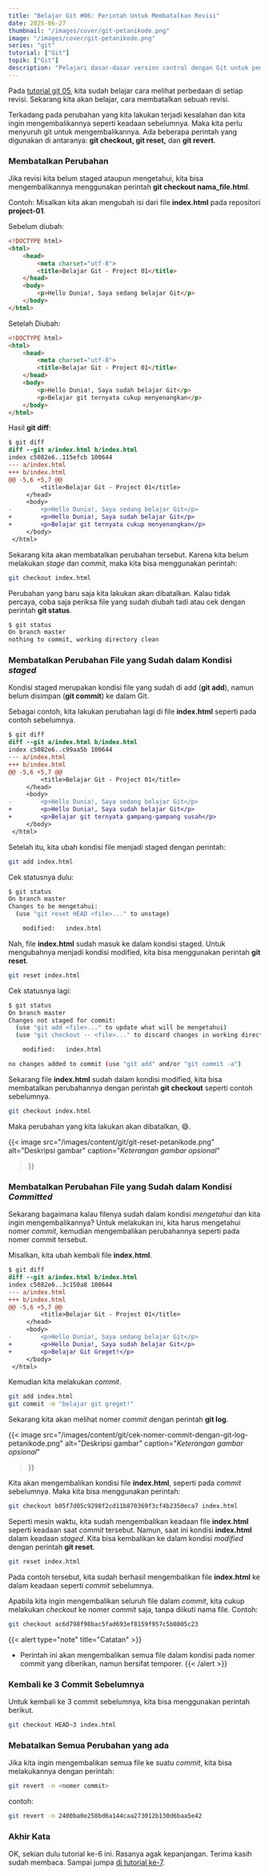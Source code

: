 ```yaml
---
title: "Belajar Git #06: Perintah Untuk Membatalkan Revisi"
date: 2025-06-27
thumbnail: "/images/cover/git-petanikode.png"
image: "/images/cover/git-petanikode.png"
series: "git"
tutorial: ["Git"]
topik: ["Git"]
description: "Pelajari dasar-dasar version control dengan Git untuk pemula."
---
```


Pada [tutorial git 05](../git-diff), kita sudah belajar cara melihat perbedaan di setiap revisi. Sekarang kita akan belajar, cara membatalkan sebuah revisi.

Terkadang pada perubahan yang kita lakukan terjadi kesalahan dan kita ingin mengembalikannya seperti keadaan sebelumnya. Maka kita perlu menyuruh git untuk mengembalikannya. Ada beberapa perintah yang digunakan di antaranya: **git checkout, git reset,** dan **git revert**.

### Membatalkan Perubahan

Jika revisi kita belum staged ataupun mengetahui, kita bisa mengembalikannya menggunakan perintah **git checkout nama_file.html**.

Contoh: Misalkan kita akan mengubah isi dari file **index.html** pada repositori **project-01**.

Sebelum diubah:
```html
<!DOCTYPE html>
<html>
    <head>
        <meta charset="utf-8">
        <title>Belajar Git - Project 01</title>
    </head>
    <body>
        <p>Hello Dunia!, Saya sedang belajar Git</p>
    </body>
</html>
```

Setelah Diubah:
```html
<!DOCTYPE html>
<html>
    <head>
        <meta charset="utf-8">
        <title>Belajar Git - Project 01</title>
    </head>
    <body>
        <p>Hello Dunia!, Saya sudah belajar Git</p>
        <p>Belajar git ternyata cukup menyenangkan</p>
    </body>
</html>
```

Hasil **git diff**:
```diff
$ git diff
diff --git a/index.html b/index.html
index c5082e6..115efcb 100644
--- a/index.html
+++ b/index.html
@@ -5,6 +5,7 @@
         <title>Belajar Git - Project 01</title>
     </head>
     <body>
-        <p>Hello Dunia!, Saya sedang belajar Git</p>
+        <p>Hello Dunia!, Saya sudah belajar Git</p>
+        <p>Belajar git ternyata cukup menyenangkan</p>
     </body>
 </html>
 ```

 Sekarang kita akan membatalkan perubahan tersebut. Karena kita belum melakukan *stage* dan *commit*, maka kita bisa menggunakan perintah:

 ```bash
 git checkout index.html
 ```

 Perubahan yang baru saja kita lakukan akan dibatalkan. Kalau tidak percaya, coba saja periksa file yang sudah diubah tadi atau cek dengan perintah **git status**.

 ```bash
 $ git status
On branch master
nothing to commit, working directory clean
```

### Membatalkan Perubahan File yang Sudah dalam Kondisi *staged*

Kondisi staged merupakan kondisi file yang sudah di add (**git add**), namun belum disimpan (**git commit**) ke dalam Git.

Sebagai contoh, kita lakukan perubahan lagi di file **index.html** seperti pada contoh sebelumnya.

```diff
$ git diff
diff --git a/index.html b/index.html
index c5082e6..c99aa5b 100644
--- a/index.html
+++ b/index.html
@@ -5,6 +5,7 @@
         <title>Belajar Git - Project 01</title>
     </head>
     <body>
-        <p>Hello Dunia!, Saya sedang belajar Git</p>
+        <p>Hello Dunia!, Saya sudah belajar Git</p>
+        <p>Belajar git ternyata gampang-gampang susah</p>
     </body>
 </html>

 ```

 Setelah itu, kita ubah kondisi file menjadi staged dengan perintah:

 ```bash
 git add index.html

```

Cek statusnya dulu:
```bash
$ git status
On branch master
Changes to be mengetahui:
  (use "git reset HEAD <file>..." to unstage)

    modified:   index.html
```

Nah, file **index.html** sudah masuk ke dalam kondisi staged. Untuk mengubahnya menjadi kondisi modified, kita bisa menggunakan perintah **git reset**.

```bash
git reset index.html
```

Cek statusnya lagi:
```bash
$ git status
On branch master
Changes not staged for commit:
  (use "git add <file>..." to update what will be mengetahui)
  (use "git checkout -- <file>..." to discard changes in working directory)

    modified:   index.html

no changes added to commit (use "git add" and/or "git commit -a")
```

Sekarang file **index.html** sudah dalam kondisi modified, kita bisa membatalkan perubahannya dengan perintah **git checkout** seperti contoh sebelumnya.

```bash
git checkout index.html
```

Maka perubahan yang kita lakukan akan dibatalkan, 😄.

{{< image 
    src="/images/content/git/git-reset-petanikode.png" 
    alt="Deskripsi gambar" 
    caption="*Keterangan gambar opsional*" 
>}}

### Membatalkan Perubahan File yang Sudah dalam Kondisi *Committed*

Sekarang bagaimana kalau filenya sudah dalam kondisi *mengetahui* dan kita ingin mengembalikannya? Untuk melakukan ini, kita harus mengetahui nomer *commit*, kemudian mengembalikan perubahannya seperti pada nomer commit tersebut.

Misalkan, kita ubah kembali file **index.html**.

```diff
$ git diff
diff --git a/index.html b/index.html
index c5082e6..3c150a8 100644
--- a/index.html
+++ b/index.html
@@ -5,6 +5,7 @@
         <title>Belajar Git - Project 01</title>
     </head>
     <body>
-        <p>Hello Dunia!, Saya sedang belajar Git</p>
+        <p>Hello Dunia!, Saya sudah belajar Git</p>
+        <p>Belajar Git Greget!</p>
     </body>
 </html>
```

Kemudian kita melakukan *commit*.

```bash
git add index.html
git commit -m "belajar git greget!"
```

Sekarang kita akan melihat nomer *commit* dengan perintah **git log**.

{{< image 
    src="/images/content/git/cek-nomer-commit-dengan-git-log-petanikode.png" 
    alt="Deskripsi gambar" 
    caption="*Keterangan gambar opsional*" 
>}}

Kita akan mengembalikan kondisi file **index.html**, seperti pada *commit* sebelumnya. Maka kita bisa menggunakan perintah:
```bash
git checkout b05f7d05c9298f2cd11b870369f3cf4b2350eca7 index.html
```

Seperti mesin waktu, kita sudah mengembalikan keadaan file **index.html** seperti keadaan saat *commit* tersebut. Namun, saat ini kondisi **index.html** dalam keadaan *staged*. Kita bisa kembalikan ke dalam kondisi *modified* dengan perintah **git reset**.

```bash
git reset index.html
```

Pada contoh tersebut, kita sudah berhasil mengembalikan file **index.html** ke dalam keadaan seperti *commit* sebelumnya.

Apabila kita ingin mengembalikan seluruh file dalam *commit*, kita cukup melakukan *checkout* ke nomer *commit* saja, tanpa diikuti nama file. Contoh:

```bash
git checkout ac6d798f98bac5fad693ef8159f957c5b0805c23
```

{{< alert type="note" title="Catatan" >}}
  - Perintah ini akan mengembalikan semua file dalam kondisi pada nomer commit yang diberikan, namun bersifat temporer.
{{< /alert >}}

### Kembali ke 3 Commit Sebelumnya

Untuk kembali ke 3 commit sebelumnya, kita bisa menggunakan perintah berikut.

```bash
git checkout HEAD~3 index.html
```

### Mebatalkan Semua Perubahan yang ada

Jika kita ingin mengembalikan semua file ke suatu *commit*, kita bisa melakukannya dengan perintah:

```bash
git revert -n <nomer commit>
```

contoh:
```bash
git revert -n 2400ba0e258bd6a144caa273012b130d6baa5e42
```

### Akhir Kata

OK, sekian dulu tutorial ke-6 ini. Rasanya agak kepanjangan. Terima kasih sudah membaca. Sampai jumpa [di tutorial ke-7](../git-branch).
